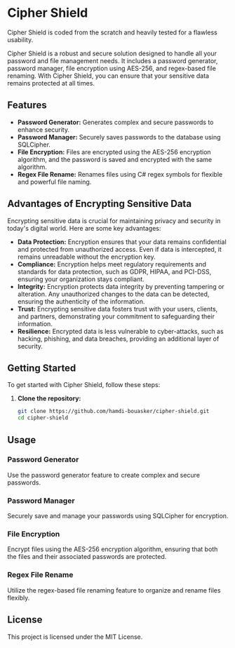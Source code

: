 # Cipher Shield

Cipher Shield is coded from the scratch and heavily tested for a flawless usability.

Cipher Shield is a robust and secure solution designed to handle all your password and file management needs. It includes a password generator, password manager, file encryption using AES-256, and regex-based file renaming. 
With Cipher Shield, you can ensure that your sensitive data remains protected at all times.

## Features

- **Password Generator:** Generates complex and secure passwords to enhance security.
- **Password Manager:** Securely saves passwords to the database using SQLCipher.
- **File Encryption:** Files are encrypted using the AES-256 encryption algorithm, and the password is saved and encrypted with the same algorithm.
- **Regex File Rename:** Renames files using C# regex symbols for flexible and powerful file naming.

## Advantages of Encrypting Sensitive Data

Encrypting sensitive data is crucial for maintaining privacy and security in today's digital world. Here are some key advantages:

- **Data Protection:** Encryption ensures that your data remains confidential and protected from unauthorized access. Even if data is intercepted, it remains unreadable without the encryption key.
- **Compliance:** Encryption helps meet regulatory requirements and standards for data protection, such as GDPR, HIPAA, and PCI-DSS, ensuring your organization stays compliant.
- **Integrity:** Encryption protects data integrity by preventing tampering or alteration. Any unauthorized changes to the data can be detected, ensuring the authenticity of the information.
- **Trust:** Encrypting sensitive data fosters trust with your users, clients, and partners, demonstrating your commitment to safeguarding their information.
- **Resilience:** Encrypted data is less vulnerable to cyber-attacks, such as hacking, phishing, and data breaches, providing an additional layer of security.

## Getting Started

To get started with Cipher Shield, follow these steps:

1. **Clone the repository:**
   ```sh
   git clone https://github.com/hamdi-bouasker/cipher-shield.git
   cd cipher-shield

## Usage

### Password Generator
Use the password generator feature to create complex and secure passwords.

### Password Manager
Securely save and manage your passwords using SQLCipher for encryption.

### File Encryption
Encrypt files using the AES-256 encryption algorithm, ensuring that both the files and their associated passwords are protected.

### Regex File Rename
Utilize the regex-based file renaming feature to organize and rename files flexibly.

## License

This project is licensed under the MIT License.


